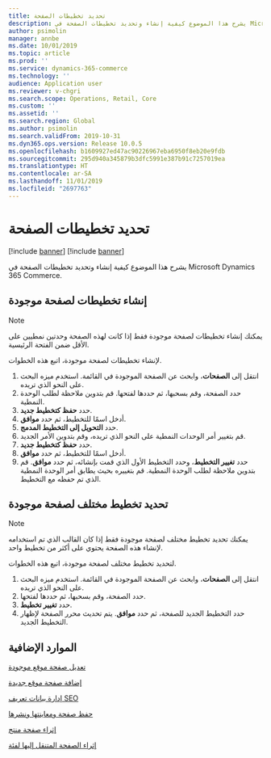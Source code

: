 ```yaml
---
title: تحديد تخطيطات الصفحة
description: يشرح هذا الموضوع كيفية إنشاء وتحديد تخطيطات الصفحة في Microsoft Dynamics 365 Commerce.
author: psimolin
manager: annbe
ms.date: 10/01/2019
ms.topic: article
ms.prod: ''
ms.service: dynamics-365-commerce
ms.technology: ''
audience: Application user
ms.reviewer: v-chgri
ms.search.scope: Operations, Retail, Core
ms.custom: ''
ms.assetid: ''
ms.search.region: Global
ms.author: psimolin
ms.search.validFrom: 2019-10-31
ms.dyn365.ops.version: Release 10.0.5
ms.openlocfilehash: b1609927ed47ac90226967eba6950f8eb20e9fdb
ms.sourcegitcommit: 295d940a345879b3dfc5991e387b91c7257019ea
ms.translationtype: HT
ms.contentlocale: ar-SA
ms.lasthandoff: 11/01/2019
ms.locfileid: "2697763"
---
```

# <a name="select-page-layouts"></a>تحديد تخطيطات الصفحة

[!include [banner](includes/preview-banner.md)]
[!include [banner](includes/banner.md)]

يشرح هذا الموضوع كيفية إنشاء وتحديد تخطيطات الصفحة في Microsoft Dynamics 365 Commerce.

## <a name="create-layouts-for-an-existing-page"></a>إنشاء تخطيطات لصفحة موجودة

> [!NOTE]
> يمكنك إنشاء تخطيطات لصفحة موجودة فقط إذا كانت لهذه الصفحة وحدتين نمطيين على الأقل ضمن الفتحة الرئيسية.

لإنشاء تخطيطات لصفحة موجودة، اتبع هذه الخطوات.

1. انتقل إلى **الصفحات**، وابحث عن الصفحة الموجودة في القائمة. استخدم ميزه البحث على النحو الذي تريده.
1. حدد الصفحة، وقم بسحبها، ثم حددها لفتحها. قم بتدوين ملاحظة لطلب الوحدة النمطية.
1. حدد **حفظ كتخطيط جديد**.
1. أدخل اسمًا للتخطيط، ثم حدد **موافق**.
1. حدد **التحويل إلى التخطيط المدمج**.
1. قم بتغيير أمر الوحدات النمطية على النحو الذي تريده، وقم بتدوين الأمر الجديد.
1. حدد **حفظ كتخطيط جديد**.
1. أدخل اسمًا للتخطيط، ثم حدد **موافق**.
1. حدد **تغيير التخطيط**، وحدد التخطيط الأول الذي قمت بإنشائه، ثم حدد **موافق**. قم بتدوين ملاحظة لطلب الوحدة النمطية. قم بتغييره بحيث يطابق أمر الوحدة النمطية الذي تم حفظه مع التخطيط.

## <a name="select-a-different-layout-for-an-existing-page"></a>تحديد تخطيط مختلف لصفحة موجودة

> [!NOTE]
> يمكنك تحديد تخطيط مختلف لصفحة موجودة فقط إذا كان القالب الذي تم استخدامه لإنشاء هذه الصفحة يحتوي على أكثر من تخطيط واحد.

لتحديد تخطيط مختلف لصفحة موجودة، اتبع هذه الخطوات.

1. انتقل إلى **الصفحات**، وابحث عن الصفحة الموجودة في القائمة. استخدم ميزه البحث على النحو الذي تريده.
1. حدد الصفحة، وقم بسحبها، ثم حددها لفتحها.
1. حدد **تغيير تخطيط**.
1. حدد التخطيط الجديد للصفحة، ثم حدد **موافق**. يتم تحديث محرر الصفحة لإظهار التخطيط الجديد.

## <a name="additional-resources"></a>الموارد الإضافية

[تعديل صفحة موقع موجودة](modify-existing-page.md)

[إضافة صفحة موقع جديدة](add-new-page.md)

[إدارة بيانات تعريف SEO](manage-seo-metadata.md)

[حفظ صفحة ومعاينتها ونشرها](save-preview-publish-page.md)

[إثراء صفحة منتج](enrich-product-page.md)

[إثراء الصفحة المتنقل إليها‬ لفئة](enrich-category-page.md)


